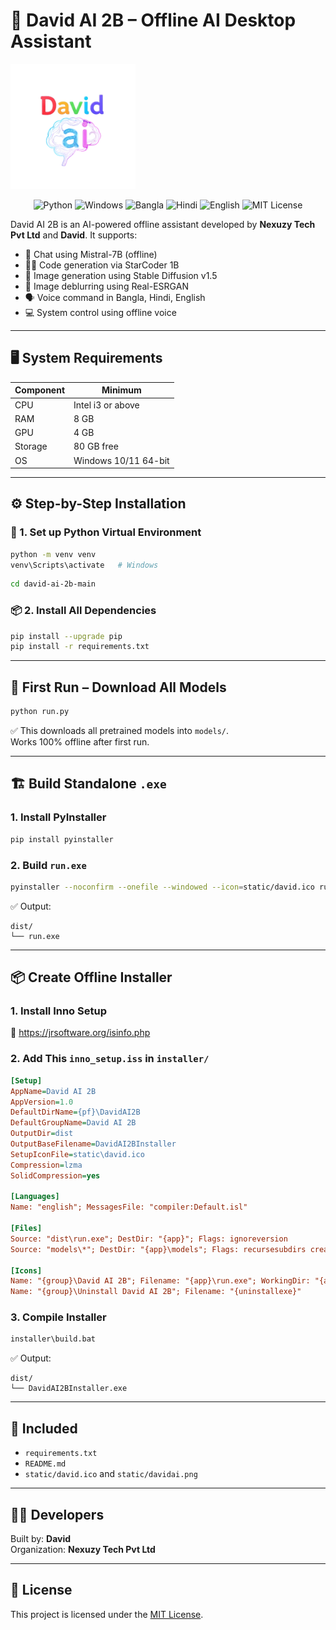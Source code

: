 # 🤖 David AI 2B – Offline AI Desktop Assistant

<img src="static/davidai.png" alt="David AI 2B Logo" width="200" />

<p align="center">
  <img src="https://img.shields.io/badge/Python-3.9+-blue.svg" alt="Python">
  <img src="https://img.shields.io/badge/Windows-10%20%7C%2011-blue.svg" alt="Windows">
  <img src="https://img.shields.io/badge/Bangla-Voice-green.svg" alt="Bangla">
  <img src="https://img.shields.io/badge/Hindi-Voice-orange.svg" alt="Hindi">
  <img src="https://img.shields.io/badge/English-Voice-yellow.svg" alt="English">
  <img src="https://img.shields.io/badge/MIT-License-success.svg" alt="MIT License">
</p>

David AI 2B is an AI-powered offline assistant developed by **Nexuzy Tech Pvt Ltd** and **David**. It supports:

- 🧠 Chat using Mistral-7B (offline)
- 👨‍💻 Code generation via StarCoder 1B
- 🎨 Image generation using Stable Diffusion v1.5
- 🧼 Image deblurring using Real-ESRGAN
- 🗣️ Voice command in Bangla, Hindi, English
- 💻 System control using offline voice

---

## 🖥️ System Requirements

| Component     | Minimum           |
|---------------|-------------------|
| CPU           | Intel i3 or above |
| RAM           | 8 GB              |
| GPU           | 4 GB              |
| Storage       | 80 GB free        |
| OS            | Windows 10/11 64-bit |

---

## ⚙️ Step-by-Step Installation

### 🔧 1. Set up Python Virtual Environment

```bash
python -m venv venv
venv\Scripts\activate   # Windows
```

```bash
cd david-ai-2b-main
```

### 📦 2. Install All Dependencies

```bash
pip install --upgrade pip
pip install -r requirements.txt
```

---

## 🚀 First Run – Download All Models

```bash
python run.py
```

✅ This downloads all pretrained models into `models/`.  
Works 100% offline after first run.

---

## 🏗️ Build Standalone `.exe`

### 1. Install PyInstaller

```bash
pip install pyinstaller
```

### 2. Build `run.exe`

```bash
pyinstaller --noconfirm --onefile --windowed --icon=static/david.ico run.py
```

✅ Output:
```
dist/
└── run.exe
```

---

## 📦 Create Offline Installer

### 1. Install Inno Setup

🔗 https://jrsoftware.org/isinfo.php

### 2. Add This `inno_setup.iss` in `installer/`

```ini
[Setup]
AppName=David AI 2B
AppVersion=1.0
DefaultDirName={pf}\DavidAI2B
DefaultGroupName=David AI 2B
OutputDir=dist
OutputBaseFilename=DavidAI2BInstaller
SetupIconFile=static\david.ico
Compression=lzma
SolidCompression=yes

[Languages]
Name: "english"; MessagesFile: "compiler:Default.isl"

[Files]
Source: "dist\run.exe"; DestDir: "{app}"; Flags: ignoreversion
Source: "models\*"; DestDir: "{app}\models"; Flags: recursesubdirs createallsubdirs

[Icons]
Name: "{group}\David AI 2B"; Filename: "{app}\run.exe"; WorkingDir: "{app}"
Name: "{group}\Uninstall David AI 2B"; Filename: "{uninstallexe}"
```

### 3. Compile Installer

```bash
installer\build.bat
```

✅ Output:
```
dist/
└── DavidAI2BInstaller.exe
```

---

## 📁 Included

- `requirements.txt`
- `README.md`
- `static/david.ico` and `static/davidai.png`

---

## 👨‍💻 Developers

Built by: **David**  
Organization: **Nexuzy Tech Pvt Ltd**

---

## 📝 License

This project is licensed under the [MIT License](LICENSE).

